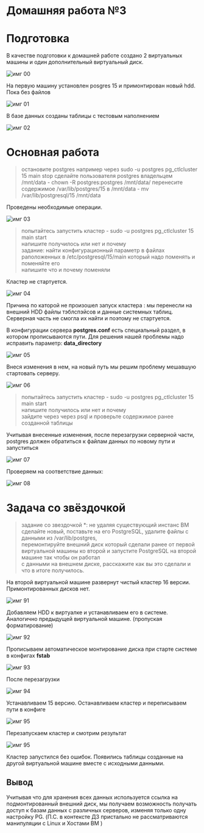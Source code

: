 # Домашняя работа №3


# Подготовка

В качестве подготовки к домашней работе создано 2 виртуальных машины и один дополнительный виртуальный диск.

![имг 00](IMG/0.png "Подготовка")


На первую машину установлен posgres 15 и примонтирован новый hdd. Пока без файлов

![имг 01](IMG/1.png "Подготовка")

В базе данных созданы таблицы с тестовым наполнением

![имг 02](IMG/2.png "Подготовка")

# Основная работа

> остановите postgres например через sudo -u postgres pg_ctlcluster 15 main stop
> сделайте пользователя postgres владельцем /mnt/data - chown -R postgres:postgres /mnt/data/
> перенесите содержимое /var/lib/postgres/15 в /mnt/data - mv /var/lib/postgresql/15 /mnt/data

Проведены необходимые операции.

![имг 03](IMG/3.png "первая часть")

> попытайтесь запустить кластер - sudo -u postgres pg_ctlcluster 15 main start <br>
> напишите получилось или нет и почему<br>
> задание: найти конфигурационный параметр в файлах раположенных в /etc/postgresql/15/main который надо поменять и поменяйте его<br>
> напишите что и почему поменяли <br>

Кластер не стартуется.

![имг 04](IMG/4.png "первая часть")

Причина по каторой не произошел запуск кластера : мы перенесли на внешний HDD файлы тэблспэйсов и данные системных таблиц. 
Серверная часть не смогла их найти и поэтому не стартуется.

В конфигурации сервера **postgres.conf** есть специальный раздел, в котором прописываются пути.
Для решения нашей проблемы надо исправить параметр: **data_directory** 

![имг 05](IMG/5.png "первая часть")

Внеся изменения в нем, на новый путь мы решим проблему мешавшую стартовать серверу. 

![имг 06](IMG/6.png "первая часть")

> попытайтесь запустить кластер - sudo -u postgres pg_ctlcluster 15 main start<br>
> напишите получилось или нет и почему<br>
> зайдите через через psql и проверьте содержимое ранее созданной таблицы<br>

Учитывая внесенные изменения, после перезагрузки серверной части,<br> postgres 
должен обратиться к файлам данных по новому пути и запуститься

![имг 07](IMG/7.png "первая часть")

Проверяем на соответствие данных:

![имг 08](IMG/8.png "первая часть")

# Задача со звёздочкой

> задание со звездочкой *: не удаляя существующий инстанс ВМ сделайте новый, поставьте на его PostgreSQL, удалите файлы с данными из /var/lib/postgres, <br>
> перемонтируйте внешний диск который сделали ранее от первой виртуальной машины ко второй и запустите PostgreSQL на второй машине так чтобы он работал <br>
> с данными на внешнем диске, расскажите как вы это сделали и что в итоге получилось. <br>

На второй виртуальной машине развернут чистый кластер 16 версии. Примонтированных дисков нет.

![имг 91](IMG/9_1.png "вторая часть")

Добавляем HDD к виртуалке и устанавливаем его в системе. Аналогично предыдущей виртуальной машине. (пропуская форматирование)

![имг 92](IMG/9_2.png "вторая часть")

Прописываем автоматическое монтирование диска при старте системе в конфигах **fstab**

![имг 93](IMG/9_3.png "вторая часть")

После перезагрузки

![имг 94](IMG/9_4.png "вторая часть")

Устанавливаем 15 версию. Останавливаем кластер и переписываем пути в конфиге

![имг 95](IMG/9_5.png "вторая часть")

Перезапускаем кластер и смотрим результат

![имг 95](IMG/9_6.png "вторая часть")

Кластер запустился без ошибок. Появились таблицы созданные на другой виртуальной машине вместе с исходными данными.

## Вывод

Учитывая что для хранения всех данных используется ссылка на подмонтированный внешний диск, мы получаем возможность получать доступ к базам данных с различных серверов, изменяя только одну настройку PG. (П.С. в контексте ДЗ пристально не рассматриваются манипуляции с Linux и Хостами ВМ )
